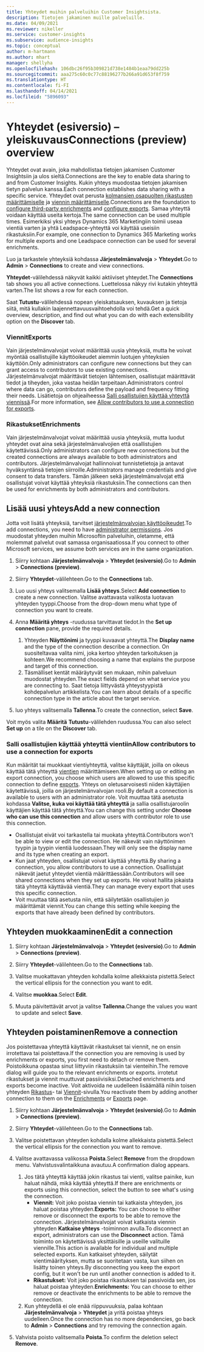 ```yaml
---
title: Yhteydet muihin palveluihin Customer Insightsista.
description: Tietojen jakaminen muille palveluille.
ms.date: 04/09/2021
ms.reviewer: nikeller
ms.service: customer-insights
ms.subservice: audience-insights
ms.topic: conceptual
author: m-hartmann
ms.author: mhart
manager: shellyha
ms.openlocfilehash: 106dbc26f95b309821d738e1484b1eaa79dd225b
ms.sourcegitcommit: aaa275c60c0c77c88196277b266a91d653f8f759
ms.translationtype: HT
ms.contentlocale: fi-FI
ms.lasthandoff: 04/14/2021
ms.locfileid: "5896093"
---
```

# <a name="connections-preview-overview"></a><span data-ttu-id="fcdd3-103">Yhteydet (esiversio) – yleiskuvaus</span><span class="sxs-lookup"><span data-stu-id="fcdd3-103">Connections (preview) overview</span></span>

<span data-ttu-id="fcdd3-104">Yhteydet ovat avain, joka mahdollistaa tietojen jakamisen Customer Insightsiin ja ulos sieltä.</span><span class="sxs-lookup"><span data-stu-id="fcdd3-104">Connections are the key to enable data sharing to and from Customer Insights.</span></span> <span data-ttu-id="fcdd3-105">Kukin yhteys muodostaa tietojen jakamisen tietyn palvelun kanssa.</span><span class="sxs-lookup"><span data-stu-id="fcdd3-105">Each connection establishes data sharing with a specific service.</span></span> <span data-ttu-id="fcdd3-106">Yhteydet ovat perusta [kolmansien osapuolten rikastusten määrittämiselle](enrichment-hub.md) ja [viennin määrittämiselle](export-destinations.md).</span><span class="sxs-lookup"><span data-stu-id="fcdd3-106">Connections are the foundation to [configure third-party enrichments](enrichment-hub.md) and [configure exports](export-destinations.md).</span></span> <span data-ttu-id="fcdd3-107">Samaa yhteyttä voidaan käyttää useita kertoja.</span><span class="sxs-lookup"><span data-stu-id="fcdd3-107">The same connection can be used multiple times.</span></span> <span data-ttu-id="fcdd3-108">Esimerkiksi yksi yhteys Dynamics 365 Marketingiin toimii useaa vientiä varten ja yhtä Leadspace-yhteyttä voi käyttää useisiin rikastuksiin.</span><span class="sxs-lookup"><span data-stu-id="fcdd3-108">For example, one connection to Dynamics 365 Marketing works for multiple exports and one Leadspace connection can be used for several enrichments.</span></span>

<span data-ttu-id="fcdd3-109">Luo ja tarkastele yhteyksiä kohdassa **Järjestelmänvalvoja** > **Yhteydet**.</span><span class="sxs-lookup"><span data-stu-id="fcdd3-109">Go to **Admin** > **Connections** to create and view connections.</span></span>

<span data-ttu-id="fcdd3-110">**Yhteydet**-välilehdessä näkyvät kaikki aktiiviset yhteydet.</span><span class="sxs-lookup"><span data-stu-id="fcdd3-110">The **Connections** tab shows you all active connections.</span></span> <span data-ttu-id="fcdd3-111">Luettelossa näkyy rivi kutakin yhteyttä varten.</span><span class="sxs-lookup"><span data-stu-id="fcdd3-111">The list shows a row for each connection.</span></span> 

<span data-ttu-id="fcdd3-112">Saat **Tutustu**-välilehdessä nopean yleiskatsauksen, kuvauksen ja tietoja siitä, mitä kullakin laajennettavuusvaihtoehdolla voi tehdä.</span><span class="sxs-lookup"><span data-stu-id="fcdd3-112">Get a quick overview, description, and find out what you can do with each extensibility option on the **Discover** tab.</span></span>

### <a name="exports"></a><span data-ttu-id="fcdd3-113">Viennit</span><span class="sxs-lookup"><span data-stu-id="fcdd3-113">Exports</span></span>

<span data-ttu-id="fcdd3-114">Vain järjestelmänvalvojat voivat määrittää uusia yhteyksiä, mutta he voivat myöntää osallistujille käyttöoikeudet aiemmin luotujen yhteyksien käyttöön.</span><span class="sxs-lookup"><span data-stu-id="fcdd3-114">Only administrators can configure new connections but they can grant access to contributors to use existing connections.</span></span> <span data-ttu-id="fcdd3-115">Järjestelmänvalvojat määrittävät tietojen lähtemisen, osallistujat määrittävät tiedot ja tiheyden, joka vastaa heidän tarpeitaan.</span><span class="sxs-lookup"><span data-stu-id="fcdd3-115">Administrators control where data can go, contributors define the payload and frequency fitting their needs.</span></span> <span data-ttu-id="fcdd3-116">Lisätietoja on ohjeaiheessa [Salli osallistujien käyttää yhteyttä viennissä](#allow-contributors-to-use-a-connection-for-exports).</span><span class="sxs-lookup"><span data-stu-id="fcdd3-116">For more information, see [Allow contributors to use a connection for exports](#allow-contributors-to-use-a-connection-for-exports).</span></span>

### <a name="enrichments"></a><span data-ttu-id="fcdd3-117">Rikastukset</span><span class="sxs-lookup"><span data-stu-id="fcdd3-117">Enrichments</span></span>

<span data-ttu-id="fcdd3-118">Vain järjestelmänvalvojat voivat määrittää uusia yhteyksiä, mutta luodut yhteydet ovat aina sekä järjestelmänvalvojien että osallistujien käytettävissä.</span><span class="sxs-lookup"><span data-stu-id="fcdd3-118">Only administrators can configure new connections but the created connections are always available to both administrators and contributors.</span></span> <span data-ttu-id="fcdd3-119">Järjestelmänvalvojat hallinnoivat tunnistetietoja ja antavat hyväksyntänsä tietojen siirroille.</span><span class="sxs-lookup"><span data-stu-id="fcdd3-119">Administrators manage credentials and give consent to data transfers.</span></span> <span data-ttu-id="fcdd3-120">Tämän jälkeen sekä järjestelmänvalvojat että osallistujat voivat käyttää yhteyksiä rikastuksiin.</span><span class="sxs-lookup"><span data-stu-id="fcdd3-120">The connections can then be used for enrichments by both administrators and contributors.</span></span>

## <a name="add-a-new-connection"></a><span data-ttu-id="fcdd3-121">Lisää uusi yhteys</span><span class="sxs-lookup"><span data-stu-id="fcdd3-121">Add a new connection</span></span>

<span data-ttu-id="fcdd3-122">Jotta voit lisätä yhteyksiä, tarvitset [järjestelmänvalvojan käyttöoikeudet](permissions.md).</span><span class="sxs-lookup"><span data-stu-id="fcdd3-122">To add connections, you need to have [administrator permissions](permissions.md).</span></span> <span data-ttu-id="fcdd3-123">Jos muodostat yhteyden muihin Microsoftin palveluihin, oletamme, että molemmat palvelut ovat samassa organisaatiossa.</span><span class="sxs-lookup"><span data-stu-id="fcdd3-123">If you connect to other Microsoft services, we assume both services are in the same organization.</span></span>

1. <span data-ttu-id="fcdd3-124">Siirry kohtaan **Järjestelmänvalvoja** > **Yhteydet (esiversio)**.</span><span class="sxs-lookup"><span data-stu-id="fcdd3-124">Go to **Admin** > **Connections (preview)**.</span></span>

1. <span data-ttu-id="fcdd3-125">Siirry **Yhteydet**-välilehteen.</span><span class="sxs-lookup"><span data-stu-id="fcdd3-125">Go to the **Connections** tab.</span></span>

1. <span data-ttu-id="fcdd3-126">Luo uusi yhteys valitsemalla **Lisää yhteys**.</span><span class="sxs-lookup"><span data-stu-id="fcdd3-126">Select **Add connection** to create a new connection.</span></span> <span data-ttu-id="fcdd3-127">Valitse avattavasta valikosta luotavan yhteyden tyyppi.</span><span class="sxs-lookup"><span data-stu-id="fcdd3-127">Choose from the drop-down menu what type of connection you want to create.</span></span>

1. <span data-ttu-id="fcdd3-128">Anna **Määritä yhteys** -ruudussa tarvittavat tiedot.</span><span class="sxs-lookup"><span data-stu-id="fcdd3-128">In the **Set up connection** pane, provide the required details.</span></span> 
   1. <span data-ttu-id="fcdd3-129">Yhteyden **Näyttönimi** ja tyyppi kuvaavat yhteyttä.</span><span class="sxs-lookup"><span data-stu-id="fcdd3-129">The **Display name** and the type of the connection describe a connection.</span></span> <span data-ttu-id="fcdd3-130">On suositeltavaa valita nimi, joka kertoo yhteyden tarkoituksen ja kohteen.</span><span class="sxs-lookup"><span data-stu-id="fcdd3-130">We recommend choosing a name that explains the purpose and target of this connection.</span></span>
   1. <span data-ttu-id="fcdd3-131">Täsmälliset kentät määräytyvät sen mukaan, mihin palveluun muodostat yhteyden.</span><span class="sxs-lookup"><span data-stu-id="fcdd3-131">The exact fields depend on what service you are connecting to.</span></span> <span data-ttu-id="fcdd3-132">Saat tietoja liittyvästä yhteystyypistä kohdepalvelun artikkelista.</span><span class="sxs-lookup"><span data-stu-id="fcdd3-132">You can learn about details of a specific connection type in the article about the target service.</span></span>

1. <span data-ttu-id="fcdd3-133">luo yhteys valitsemalla **Tallenna**.</span><span class="sxs-lookup"><span data-stu-id="fcdd3-133">To create the connection, select **Save**.</span></span>

<span data-ttu-id="fcdd3-134">Voit myös valita **Määritä** **Tutustu**-välilehden ruudussa.</span><span class="sxs-lookup"><span data-stu-id="fcdd3-134">You can also select **Set up** on a tile on the **Discover** tab.</span></span>

### <a name="allow-contributors-to-use-a-connection-for-exports"></a><span data-ttu-id="fcdd3-135">Salli osallistujien käyttää yhteyttä vientiin</span><span class="sxs-lookup"><span data-stu-id="fcdd3-135">Allow contributors to use a connection for exports</span></span>

<span data-ttu-id="fcdd3-136">Kun määrität tai muokkaat vientiyhteyttä, valitse käyttäjät, joilla on oikeus käyttää tätä yhteyttä [vientien](export-destinations.md) määrittämiseen.</span><span class="sxs-lookup"><span data-stu-id="fcdd3-136">When setting up or editing an export connection, you choose which users are allowed to use this specific connection to define [exports](export-destinations.md).</span></span> <span data-ttu-id="fcdd3-137">Yhteys on oletusarvoisesti niiden käyttäjien käytettävissä, joilla on järjestelmänvalvojan rooli.</span><span class="sxs-lookup"><span data-stu-id="fcdd3-137">By default a connection is available to users with an administrator role.</span></span> <span data-ttu-id="fcdd3-138">Voit muuttaa tätä asetusta kohdassa **Valitse, kuka voi käyttää tätä yhteyttä** ja sallia osallistujaroolin käyttäjien käyttää tätä yhteyttä.</span><span class="sxs-lookup"><span data-stu-id="fcdd3-138">You can change this setting under **Choose who can use this connection** and allow users with contributor role to use this connection.</span></span>

- <span data-ttu-id="fcdd3-139">Osallistujat eivät voi tarkastella tai muokata yhteyttä.</span><span class="sxs-lookup"><span data-stu-id="fcdd3-139">Contributors won't be able to view or edit the connection.</span></span> <span data-ttu-id="fcdd3-140">He näkevät vain näyttönimen tyypin ja tyypin vientiä luodessaan.</span><span class="sxs-lookup"><span data-stu-id="fcdd3-140">They will only see the display name and its type when creating an export.</span></span>
- <span data-ttu-id="fcdd3-141">Kun jaat yhteyden, osallistujat voivat käyttää yhteyttä.</span><span class="sxs-lookup"><span data-stu-id="fcdd3-141">By sharing a connection, you allow contributors to use a connection.</span></span> <span data-ttu-id="fcdd3-142">Osallistujat näkevät jaetut yhteydet vientiä määrittäessään.</span><span class="sxs-lookup"><span data-stu-id="fcdd3-142">Contributors will see shared connections when they set up exports.</span></span> <span data-ttu-id="fcdd3-143">He voivat hallita jokaista tätä yhteyttä käyttävää vientiä.</span><span class="sxs-lookup"><span data-stu-id="fcdd3-143">They can manage every export that uses this specific connection.</span></span>
- <span data-ttu-id="fcdd3-144">Voit muuttaa tätä asetusta niin, että säilytetään osallistujien jo määrittämät viennit.</span><span class="sxs-lookup"><span data-stu-id="fcdd3-144">You can change this setting while keeping the exports that have already been defined by contributors.</span></span>

## <a name="edit-a-connection"></a><span data-ttu-id="fcdd3-145">Yhteyden muokkaaminen</span><span class="sxs-lookup"><span data-stu-id="fcdd3-145">Edit a connection</span></span>

1. <span data-ttu-id="fcdd3-146">Siirry kohtaan **Järjestelmänvalvoja** > **Yhteydet (esiversio)**.</span><span class="sxs-lookup"><span data-stu-id="fcdd3-146">Go to **Admin** > **Connections (preview)**.</span></span>

1. <span data-ttu-id="fcdd3-147">Siirry **Yhteydet**-välilehteen.</span><span class="sxs-lookup"><span data-stu-id="fcdd3-147">Go to the **Connections** tab.</span></span>

1. <span data-ttu-id="fcdd3-148">Valitse muokattavan yhteyden kohdalla kolme allekkaista pistettä.</span><span class="sxs-lookup"><span data-stu-id="fcdd3-148">Select the vertical ellipsis for the connection you want to edit.</span></span>

1. <span data-ttu-id="fcdd3-149">Valitse **muokkaa**.</span><span class="sxs-lookup"><span data-stu-id="fcdd3-149">Select **Edit**.</span></span>

1. <span data-ttu-id="fcdd3-150">Muuta päivitettävät arvot ja valitse **Tallenna**.</span><span class="sxs-lookup"><span data-stu-id="fcdd3-150">Change the values you want to update and select **Save**.</span></span>

## <a name="remove-a-connection"></a><span data-ttu-id="fcdd3-151">Yhteyden poistaminen</span><span class="sxs-lookup"><span data-stu-id="fcdd3-151">Remove a connection</span></span>

<span data-ttu-id="fcdd3-152">Jos poistettavaa yhteyttä käyttävät rikastukset tai viennit, ne on ensin irrotettava tai poistettava.</span><span class="sxs-lookup"><span data-stu-id="fcdd3-152">If the connection you are removing is used by enrichments or exports, you first need to detach or remove them.</span></span> <span data-ttu-id="fcdd3-153">Poistoikkuna opastaa sinut liittyviin rikastuksiin tai vienteihin.</span><span class="sxs-lookup"><span data-stu-id="fcdd3-153">The remove dialog will guide you to the relevant enrichments or exports.</span></span> <span data-ttu-id="fcdd3-154">irrotetut rikastukset ja viennit muuttuvat passiivisiksi.</span><span class="sxs-lookup"><span data-stu-id="fcdd3-154">Detached enrichments and exports become inactive.</span></span> <span data-ttu-id="fcdd3-155">Voit aktivoida ne uudelleen lisäämällä niihin toisen yhteyden [Rikastus](enrichment-hub.md)- tai [Viennit](export-destinations.md)-sivulla.</span><span class="sxs-lookup"><span data-stu-id="fcdd3-155">You reactivate them by adding another connection to them on the [Enrichments](enrichment-hub.md) or [Exports](export-destinations.md) page.</span></span>

1. <span data-ttu-id="fcdd3-156">Siirry kohtaan **Järjestelmänvalvoja** > **Yhteydet (esiversio)**.</span><span class="sxs-lookup"><span data-stu-id="fcdd3-156">Go to **Admin** > **Connections (preview)**.</span></span>

1. <span data-ttu-id="fcdd3-157">Siirry **Yhteydet**-välilehteen.</span><span class="sxs-lookup"><span data-stu-id="fcdd3-157">Go to the **Connections** tab.</span></span>

1. <span data-ttu-id="fcdd3-158">Valitse poistettavan yhteyden kohdalla kolme allekkaista pistettä.</span><span class="sxs-lookup"><span data-stu-id="fcdd3-158">Select the vertical ellipsis for the connection you want to remove.</span></span>

1. <span data-ttu-id="fcdd3-159">Valitse avattavassa valikossa **Poista**.</span><span class="sxs-lookup"><span data-stu-id="fcdd3-159">Select **Remove** from the dropdown menu.</span></span> <span data-ttu-id="fcdd3-160">Vahvistusvalintaikkuna avautuu.</span><span class="sxs-lookup"><span data-stu-id="fcdd3-160">A confirmation dialog appears.</span></span>

   1. <span data-ttu-id="fcdd3-161">Jos tätä yhteyttä käyttää jokin rikastus tai vienti, valitse painike, kun haluat nähdä, mikä käyttää yhteyttä.</span><span class="sxs-lookup"><span data-stu-id="fcdd3-161">If there are enrichments or exports using this connection, select the button to see what's using the connection.</span></span>
      - <span data-ttu-id="fcdd3-162">**Viennit:** Voit joko poistaa viennin tai katkaista yhteyden, jos haluat poistaa yhteyden.</span><span class="sxs-lookup"><span data-stu-id="fcdd3-162">**Exports:** You can choose to either remove or disconnect the exports to be able to remove the connection.</span></span> <span data-ttu-id="fcdd3-163">Järjestelmänvalvojat voivat katkaista viennin yhteyden **Katkaise yhteys** -toiminnon avulla.</span><span class="sxs-lookup"><span data-stu-id="fcdd3-163">To disconnect an export, administrators can use the **Disconnect** action.</span></span> <span data-ttu-id="fcdd3-164">Tämä toiminto on käytettävissä yksittäisille ja useille valituille viennille.</span><span class="sxs-lookup"><span data-stu-id="fcdd3-164">This action is available for individual and multiple selected exports.</span></span> <span data-ttu-id="fcdd3-165">Kun katkaiset yhteyden, säilytät vientimäärityksen, mutta se suoritetaan vasta, kun siihen on lisätty toinen yhteys.</span><span class="sxs-lookup"><span data-stu-id="fcdd3-165">By disconnecting you keep the export config, but it won't be run until another connection is added to it.</span></span>
      - <span data-ttu-id="fcdd3-166">**Rikastukset:** Voit joko poistaa rikastuksen tai passivoida sen, jos haluat poistaa yhteyden.</span><span class="sxs-lookup"><span data-stu-id="fcdd3-166">**Enrichments:** You can choose to either remove or deactivate the enrichments to be able to remove the connection.</span></span> 
   1. <span data-ttu-id="fcdd3-167">Kun yhteydellä ei ole enää riippuvuuksia, palaa kohtaan **Järjestelmänvalvoja** > **Yhteydet** ja yritä poistaa yhteys uudelleen.</span><span class="sxs-lookup"><span data-stu-id="fcdd3-167">Once the connection has no more dependencies, go back to **Admin** > **Connections** and try removing the connection again.</span></span>

1. <span data-ttu-id="fcdd3-168">Vahvista poisto valitsemalla **Poista**.</span><span class="sxs-lookup"><span data-stu-id="fcdd3-168">To confirm the deletion select **Remove**.</span></span>

